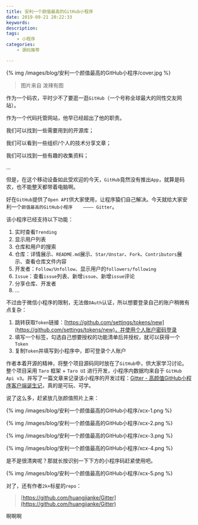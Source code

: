 ```yaml
---
title: 安利一个颜值最高的GitHub小程序
date: 2019-09-21 20:22:33
keywords:
description:
tags:
	- 小程序
categories:
	- 源码推荐

---
```


{% img /images/blog/安利一个颜值最高的GitHub小程序/cover.jpg %}

> 图片来自 泼辣有图

<!--more-->

作为一个码农，平时少不了要逛一逛`GitHub`（一个号称全球最大的同性交友网站）。

作为一个代码托管网站，他早已经超出了他的职责。

我们可以找到一些需要用到的开源库；

我们可以看到一些组织/个人的技术分享文章；

我们可以找到一些有趣的收集资料；

...

但是，在这个移动设备如此受欢迎的今天，`GitHub`竟然没有推出`App`，就算是码农，也不能整天都带着电脑啊。

好在`GitHub`提供了`Open API`供大家使用，让程序猿们自己解决。今天就给大家安利一个`颜值最高的GitHub小程序	———— Gitter`。

该小程序已经支持以下功能：

1. 实时查看`Trending`
2. 显示用户列表
3. 仓库和用户的搜索
4. 仓库：详情展示、`README.md`展示、`Star/Unstar`、`Fork`、`Contributors`展示、查看仓库文件内容
5. 开发者：`Follow/Unfollow`、显示用户的`followers/following`
6. `Issue`：查看`issue`列表、新增`issue`、新增`issue`评论
7. 分享仓库、开发者
8. ...

不过由于微信小程序的限制，无法做`OAuth`认证，所以想要登录自己的账户稍微有点复杂：

1. 跳转获取`Token`链接：[https://github.com/settings/tokens/new](https://github.com/settings/tokens/new)，并使用个人账户密码登录
2. 填写一个标签，勾选自己想要授权的功能清单后并授权，就可以获得一个`Token`
3. 复制`Token`并填写到小程序中，即可登录个人账户

作者本着开源的精神，将整个项目源码同时放在了`GitHub`中，供大家学习讨论。整个项目采用 `Taro` 框架 + `Taro UI` 进行开发，小程序内数据均来自于 `GitHub Api v3`。并写了一篇文章来记录该小程序的开发过程：[Gitter - 高颜值GitHub小程序客户端诞生记](https://juejin.im/post/5c4c738ce51d4525211c129b)，真的是可玩、可学。

说了这么多，赶紧放几张颜值照片上来：

{% img /images/blog/安利一个颜值最高的GitHub小程序/xcx-1.png %}

{% img /images/blog/安利一个颜值最高的GitHub小程序/xcx-2.png %}

{% img /images/blog/安利一个颜值最高的GitHub小程序/xcx-3.png %}

{% img /images/blog/安利一个颜值最高的GitHub小程序/xcx-4.png %}

是不是很清爽呢？那就长按识别一下下方的小程序码赶紧使用吧。

{% img /images/blog/安利一个颜值最高的GitHub小程序/xcx-5.png %}

对了，还有作者`2k+`标星的`repo`：

> [https://github.com/huangjianke/Gitter](https://github.com/huangjianke/Gitter)


啊啊啊